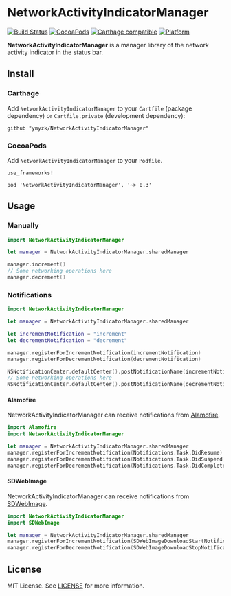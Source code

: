 # NetworkActivityIndicatorManager

[![Build Status](https://travis-ci.org/ymyzk/NetworkActivityIndicatorManager.svg?branch=master)](https://travis-ci.org/ymyzk/NetworkActivityIndicatorManager)
[![CocoaPods](https://img.shields.io/cocoapods/v/NetworkActivityIndicatorManager.svg?maxAge=2592000)](https://cocoapods.org/pods/NetworkActivityIndicatorManager)
[![Carthage compatible](https://img.shields.io/badge/Carthage-compatible-4BC51D.svg?style=flat)](https://github.com/ymyzk/NetworkActivityIndicatorManager)
[![Platform](https://img.shields.io/cocoapods/p/NetworkActivityIndicatorManager.svg?style=flat)](http://cocoadocs.org/docsets/NetworkActivityIndicatorManager)

**NetworkActivityIndicatorManager** is a manager library of the network activity indicator in the status bar.

## Install
### Carthage
Add `NetworkActivityIndicatorManager` to your `Cartfile` (package dependency) or `Cartfile.private` (development dependency):

```
github "ymyzk/NetworkActivityIndicatorManager"
```

### CocoaPods
Add `NetworkActivityIndicatorManager` to your `Podfile`.

```
use_frameworks!

pod 'NetworkActivityIndicatorManager', '~> 0.3'
```

## Usage
### Manually
```swift
import NetworkActivityIndicatorManager

let manager = NetworkActivityIndicatorManager.sharedManager

manager.increment()
// Some networking operations here
manager.decrement()
```

### Notifications
```swift
import NetworkActivityIndicatorManager

let manager = NetworkActivityIndicatorManager.sharedManager

let incrementNotification = "increment"
let decrementNotification = "decrement"

manager.registerForIncrementNotification(incrementNotification)
manager.registerForDecrementNotification(decrementNotification)

NSNotificationCenter.defaultCenter().postNotificationName(incrementNotification, object: nil)
// Some networking operations here
NSNotificationCenter.defaultCenter().postNotificationName(decrementNotification, object: nil)
```

#### Alamofire
NetworkActivityIndicatorManager can receive notifications from [Alamofire]().

```swift
import Alamofire
import NetworkActivityIndicatorManager

let manager = NetworkActivityIndicatorManager.sharedManager
manager.registerForIncrementNotification(Notifications.Task.DidResume)
manager.registerForDecrementNotification(Notifications.Task.DidSuspend)
manager.registerForDecrementNotification(Notifications.Task.DidComplete)
```

#### SDWebImage
NetworkActivityIndicatorManager can receive notifications from [SDWebImage](https://github.com/rs/SDWebImage).

```swift
import NetworkActivityIndicatorManager
import SDWebImage

let manager = NetworkActivityIndicatorManager.sharedManager
manager.registerForIncrementNotification(SDWebImageDownloadStartNotification)
manager.registerForDecrementNotification(SDWebImageDownloadStopNotification)
```

## License
MIT License. See [LICENSE](LICENSE) for more information.

